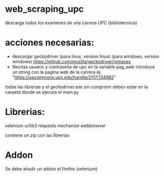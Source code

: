 # web_scraping_upc
descarga todos los examenes de una carrera UPC (bibliotecnica)
 
# acciones necesarias:
   - descargar geckodriver (para linux, version linux) (para windows, version windows)
      https://github.com/mozilla/geckodriver/releases
   - Necitas usuario y contraseña de upc
     en la variable pag_web introduce un string con la pagina web de la carrera
     ej:  "https://upcommons.upc.edu/handle/2117/134982"
     
todas las librerias y el geckodriver.exe sin comprimir deben estar en la carpeta donde se ejecuta el main.py

# Librerias:
 selenium
 urllib3
 requests
 mechanize
 webbrowser
  
 contiene un zip con las librerias

# Addon
   Se debe añadir un addon el firefox (selenium)
